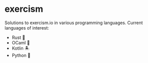 # exercism

Solutions to exercism.io in various programming languages. Current languages of interest:
- Rust 🦀
- OCaml 🐫
- Kotlin 🏝
- Python 🐍 

